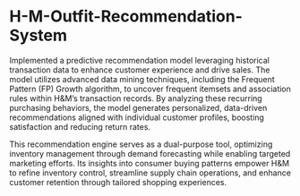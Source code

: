 # H-M-Outfit-Recommendation-System
Implemented a predictive recommendation model leveraging historical transaction data to enhance customer experience and drive sales. The model utilizes advanced data mining techniques, including the Frequent Pattern (FP) Growth algorithm, to uncover frequent itemsets and association rules within H&M’s transaction records. By analyzing these recurring purchasing behaviors, the model generates personalized, data-driven recommendations aligned with individual customer profiles, boosting satisfaction and reducing return rates.

This recommendation engine serves as a dual-purpose tool, optimizing inventory management through demand forecasting while enabling targeted marketing efforts. Its insights into consumer buying patterns empower H&M to refine inventory control, streamline supply chain operations, and enhance customer retention through tailored shopping experiences.
